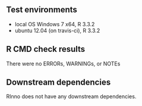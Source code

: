 ## Test environments
* local OS Windows 7 x64, R 3.3.2
* ubuntu 12.04 (on travis-ci), R 3.3.2

## R CMD check results
There were no ERRORs, WARNINGs, or NOTEs

## Downstream dependencies
RInno does not have any downstream dependencies.
